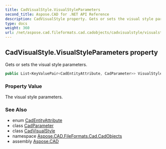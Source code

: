 ```yaml
---
title: CadVisualStyle.VisualStyleParameters
second_title: Aspose.CAD for .NET API Reference
description: CadVisualStyle property. Gets or sets the visual style parameters
type: docs
weight: 360
url: /net/aspose.cad.fileformats.cad.cadobjects/cadvisualstyle/visualstyleparameters/
---
```

## CadVisualStyle.VisualStyleParameters property

Gets or sets the visual style parameters.

```csharp
public List<KeyValuePair<CadEntityAttribute, CadParameter>> VisualStyleParameters { get; set; }
```

### Property Value

The visual style parameters.

### See Also

* enum [CadEntityAttribute](../../../aspose.cad.fileformats.cad/cadentityattribute/)
* class [CadParameter](../../../aspose.cad.fileformats.cad.cadparameters/cadparameter/)
* class [CadVisualStyle](../)
* namespace [Aspose.CAD.FileFormats.Cad.CadObjects](../../cadvisualstyle/)
* assembly [Aspose.CAD](../../../)



